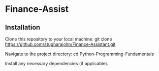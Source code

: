 # Finance-Assist

## Installation
Clone this repository to your local machine:
git clone https://github.com/atugharajohn/Finance-Assistant.git

Navigate to the project directory:
cd Python-Programming-Fundamentals

Install any necessary dependencies (if applicable).
